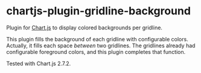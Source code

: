 # chartjs-plugin-gridline-background
Plugin for <a href="http://www.chartjs.org/">Chart.js</a> to display colored backgrounds per gridline.

This plugin fills the background of each gridline with configurable colors. Actually, it fills each space _between_ two gridlines.
The gridlines already had configurable foreground colors, and this plugin completes that function.

Tested with Chart.js 2.7.2.
